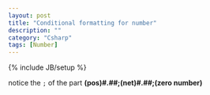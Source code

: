 ```yaml
---
layout: post
title: "Conditional formatting for number"
description: ""
category: "Csharp"
tags: [Number]
---
```

{% include JB/setup %}

<script src="https://gist.github.com/xujihui1985/a81ec5225d5683782e0e.js"></script>

notice the `;` of the part
**(pos)#.##;(net)#.##;(zero number)**
